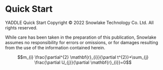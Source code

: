 
# Quick Start
YADDLE Quick Start Copyright © 2022 Snowlake Technology Co. Ltd. All rights reserved.

While care has been taken in the preparation of this publication, Snowlake assumes no responsibility for errors or omissions, or for damages resulting from the use of the information contained herein.

$$m_{i} \frac{\partial^{2} \mathbf{r}_{i}}{\partial t^{2}}+\sum_{j} \frac{\partial U_{j}}{\partial \mathbf{r}_{i}}=0$$
        
